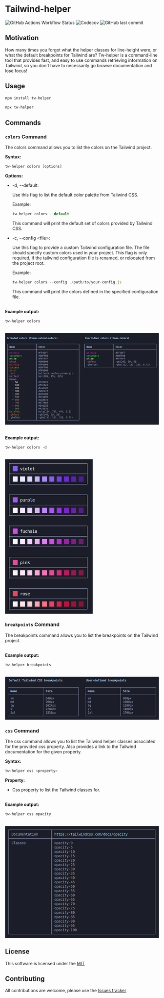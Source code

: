# Tailwind-helper

![GitHub Actions Workflow Status](https://img.shields.io/github/actions/workflow/status/anttiromppanen/tw-helper/jest.yml)
![Codecov](https://img.shields.io/codecov/c/github/anttiromppanen/tw-helper)
![GitHub last commit](https://img.shields.io/github/last-commit/anttiromppanen/tw-helper)

## Motivation

How many times you forgot what the helper classes for line-height were, or what the default breakpoints for Tailwind are? Tw-helper is a command-line tool that provides fast, and easy to use commands retrieving information on Tailwind, so you don't have to necessarily go browse documentation and lose focus!

## Usage

```javascript
npm install tw-helper
```

```javascript
npx tw-helper
```

## Commands

### `colors` Command

The colors command allows you to list the colors on the Tailwind project.

**Syntax:**

```javascript
tw-helper colors [options]
```

**Options:**

- -d, --default:

  Use this flag to list the default color palette from Tailwind CSS.

  Example:

  ```javascript
  tw-helper colors --default
  ```

  This command will print the default set of colors provided by Tailwind CSS.

- -c, --config \<file>:

  Use this flag to provide a custom Tailwind configuration file. The file should specify custom colors used in your project. This flag is only required, if the tailwind configuration file is renamed, or relocated from the project root.

  Example:

  ```javascript
  tw-helper colors --config ./path/to/your-config.js
  ```

  This command will print the colors defined in the specified configuration file.

<br /> **Example output:**

```javascript
tw-helper colors
```

<br /> ![colors command output](https://github.com/anttiromppanen/tw-helper/blob/main/static/img/colors.png)

<br /> **Example output:**

```javascript
tw-helper colors -d
```

<br /> ![colors --default command output](https://github.com/anttiromppanen/tw-helper/blob/main/static/img/colors-default.png)

### `breakpoints` Command

The breakpoints command allows you to list the breakpoints on the Tailwind project.

<br /> **Example output:**

```javascript
tw-helper breakpoints
```

<br /> ![breakpoints command output](https://github.com/anttiromppanen/tw-helper/blob/main/static/img/breakpoints.png) <br />

### `css` Command

The css command allows you to list the Tailwind helper classes associated for the provided css property. Also provides a link to the Tailwind documentation for the given property.

**Syntax:**

```javascript
tw-helper css <property>
```

**Property:**

- Css property to list the Tailwind classes for.

<br /> **Example output:**

```javascript
tw-helper css opacity
```

<br /> ![css command output](https://github.com/anttiromppanen/tw-helper/blob/main/static/img/css.png)

## License

This software is licensed under the [MIT](LICENSE)

## Contributing

All contributions are welcome, please use the [Issues tracker](https://github.com/anttiromppanen/tw-helper/issues)
